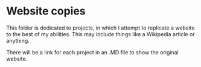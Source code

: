 # Website copies
This folder is dedicated to projects, in which I attempt to replicate a website to the best of my abilities. This may include things like a Wikipedia article or anything.

There will be a link for each project in an .MD file to show the original website.